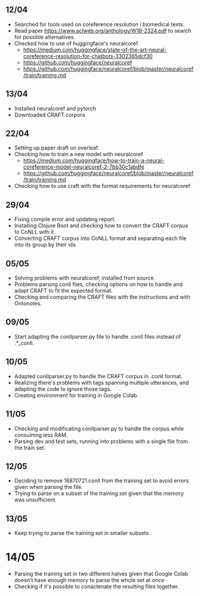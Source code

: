 ## 12/04
- Searched for tools used on coreference resolution i biomedical texts.
- Read paper https://www.aclweb.org/anthology/W18-2324.pdf to search for possible alternatives.
- Checked how to use of huggingface's neuralcoref
    - https://medium.com/huggingface/state-of-the-art-neural-coreference-resolution-for-chatbots-3302365dcf30
    - https://github.com/huggingface/neuralcoref
    - https://github.com/huggingface/neuralcoref/blob/master/neuralcoref/train/training.md
## 13/04
- Installed neuralcoref and pytorch
- Downloaded CRAFT corpora

## 22/04
- Setting up paper draft on overleaf.
- Checking how to train a new model with neuralcoref
    - https://medium.com/huggingface/how-to-train-a-neural-coreference-model-neuralcoref-2-7bb30c1abdfe
    - https://github.com/huggingface/neuralcoref/blob/master/neuralcoref/train/training.md
- Checking how to use craft with the format requirements for neuralcoref

## 29/04
- Fixing compile error and updating report.
- Installing Clojure Boot and checking how to convert the CRAFT corpus to CoNLL with it.
- Converting CRAFT corpus into CoNLL format and separating each file into its group by their ids.

## 05/05
- Solving problems with neuralcoref, installed from source.
- Problems parsing conll files, checking options on how to handle and adapt CRAFT to fit the expected format.
- Checking and comparing the CRAFT files with the instructions and with Ontonotes.

## 09/05
- Start adapting the conllparser.py file to handle .conll files instead of .*_conll.

## 10/05
- Adapted conllparser.py to handle the CRAFT corpus in .conll format.
- Realizing there's problems with tags spanning multiple utterances, and adapting the code to ignore those tags.
- Creating environment for training in Google Colab.

## 11/05
- Checking and modificating conllparser.py to handle the corpus while consuimng less RAM.
- Parsing dev and test sets, running into problems with a single file from the train set.

## 12/05
- Deciding to remove 16870721.conll from the training set to avoid errors given when parsing the file.
- Trying to parse on a subset of the training set given that the memory was unsufficient.

## 13/05
- Keep trying to parse the training set in smaller subsets.
# 14/05
- Parsing the training set in two different halves given that Google Colab doesn't have enough memory to parse the whole set at once
- Checking if it's possible to conactenate the resulting files together.
